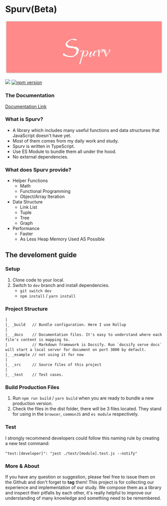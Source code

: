 # Spurv(Beta)

![avatar](https://raw.githubusercontent.com/Freeyayo/ifoo/master/docs/_media/logo.png)

[![](https://data.jsdelivr.com/v1/package/npm/spurv/badge)](https://www.jsdelivr.com/package/npm/spurv)
[![npm version](https://badge.fury.io/js/spurv.svg)](https://badge.fury.io/js/spurv)

### The Documentation
[Documentation Link](https://freeyayo.github.io/ifoo/#/)

### What is Spurv?
- A library which includes many useful functions and data structures that JavaScript doesn't have yet.
- Most of them comes from my daily work and study.
- Spurv is written in TypeScript.
- Use ES Module to bundle them all under the hood.
- No external dependencies.

### What does Spurv provide?

- Helper Functions 
    - Math
    - Functional Programming
    - Object/Array Iteration
- Data Structure
    - Link List
    - Tuple
    - Tree
    - Graph
- Performance
    - Faster
    - As Less Heap Memory Used AS Possible

## The develoment guide

### Setup
1. Clone code to your local.
2. Switch to `dev` branch and install dependencies.
    - `git switch dev`
	- `npm install` / `yarn install`

### Project Structure
```
|
|_ _build	// Bundle configuration. Here I use Rollup
|
|_ _docs	// Documentation files. It's easy to understand where each file's content is mapping to.
|		   	// Markdown framework is Docsify. Run `docsify serve docs` will start a local server for document on port 3000 by default.
|_ _example	// not using it for now
|
|_ _src		// Source files of this project
|
|_ _test 	// Test cases.
```

### Build Production Files
1. Run `npm run build` / `yarn build` when you are ready to bundle a new production version.
2. Check the files in the dist folder, there will be 3 files located. They stand for using in the `browser`, `commonJS` and `es module` respectively.

### Test
I strongly recommend developers could follow this naming rule by creating a new test command:

`"test:[developer]": "jest ./test/[module].test.js --notify"`

### More & About
If you have any question or suggestion, please feel free to issue them on the Github and don't forget to **tag** them!
This project is for collecting our experience and implementation of our study. We compose them as a library and inspect their pitfalls by each other, it's really helpful to improve our understanding of many knowledge and something need to be remembered.
